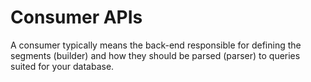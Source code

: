 # Consumer APIs

A consumer typically means the back-end responsible for defining the segments (builder) and how they should be parsed (parser) to queries suited for your database.
